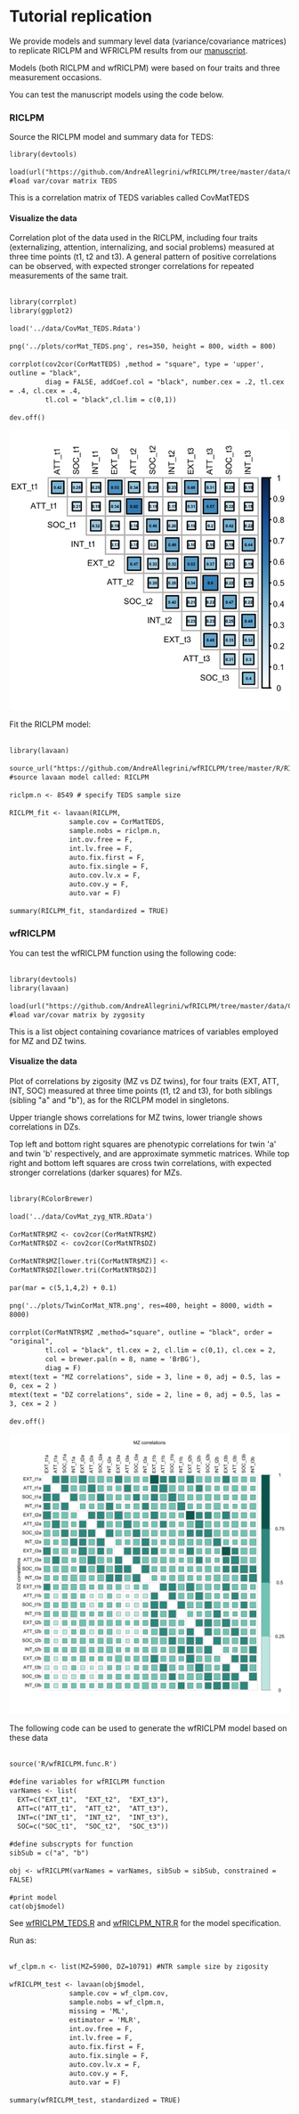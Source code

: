 # Tutorial replication

We provide models and summary level data (variance/covariance matrices) to replicate RICLPM and WFRICLPM results from our [manuscript]().

Models (both RICLPM and wfRICLPM) were based on four traits and three measurement occasions.

You can test the manuscript models using the code below.

### RICLPM

Source the RICLPM model and summary data for TEDS: 

```{r}
library(devtools)

load(url("https://github.com/AndreAllegrini/wfRICLPM/tree/master/data/CovMat_TEDS.RData")) #load var/covar matrix TEDS 

```

This is a correlation matrix of TEDS variables called CovMatTEDS

#### Visualize the data

Correlation plot of the data used in the RICLPM, including four traits (externalizing, attention, internalizing, and social problems) measured at three time points (t1, t2 and t3). A general pattern of positive correlations can be observed, with expected stronger correlations for repeated measurements of the same trait. 


```{r, eval = F echo = F}

library(corrplot)
library(ggplot2)

load('../data/CovMat_TEDS.Rdata')

png('../plots/corMat_TEDS.png', res=350, height = 800, width = 800)

corrplot(cov2cor(CorMatTEDS) ,method = "square", type = 'upper', outline = "black", 
         diag = FALSE, addCoef.col = "black", number.cex = .2, tl.cex = .4, cl.cex = .4,
         tl.col = "black",cl.lim = c(0,1))

dev.off()

```

![](../plots/corMat_TEDS.png?raw=true)

Fit the RICLPM model:

```{r}

library(lavaan)

source_url("https://github.com/AndreAllegrini/wfRICLPM/tree/master/R/RICLPM_TEDS_NTR.R") #source lavaan model called: RICLPM

riclpm.n <- 8549 # specify TEDS sample size 

RICLPM_fit <- lavaan(RICLPM, 
               sample.cov = CorMatTEDS, 
               sample.nobs = riclpm.n,
               int.ov.free = F,
               int.lv.free = F,
               auto.fix.first = F,
               auto.fix.single = F,
               auto.cov.lv.x = F,
               auto.cov.y = F,
               auto.var = F)

summary(RICLPM_fit, standardized = TRUE)

```


### wfRICLPM

You can test the wfRICLPM function using the following code:

```{r}

library(devtools)
library(lavaan)

load(url("https://github.com/AndreAllegrini/wfRICLPM/tree/master/data/CorMat_zyg_NTR.RData")) #load var/covar matrix by zygosity

```

This is a list object containing covariance matrices of variables employed for MZ and DZ twins. 

#### Visualize the data

Plot of correlations by zigosity (MZ vs DZ twins), for four traits (EXT, ATT, INT, SOC) measured at three time points (t1, t2 and t3), for both siblings (sibling "a" and "b"), as for the RICLPM model in singletons.

Upper triangle shows correlations for MZ twins, lower triangle shows correlations in DZs. 

Top left and bottom right squares are phenotypic correlations for twin 'a' and twin 'b' respectively, and are approximate symmetic matrices. While top right and bottom left squares are cross twin correlations, with expected stronger correlations (darker squares) for MZs. 

```{r eval=F echo = F, fig.height=12, fig.width=12}

library(RColorBrewer)

load('../data/CovMat_zyg_NTR.RData')
      
CorMatNTR$MZ <- cov2cor(CorMatNTR$MZ)
CorMatNTR$DZ <- cov2cor(CorMatNTR$DZ)

CorMatNTR$MZ[lower.tri(CorMatNTR$MZ)] <- CorMatNTR$DZ[lower.tri(CorMatNTR$DZ)] 

par(mar = c(5,1,4,2) + 0.1) 

png('../plots/TwinCorMat_NTR.png', res=400, height = 8000, width = 8000)

corrplot(CorMatNTR$MZ ,method="square", outline = "black", order = "original",
         tl.col = "black", tl.cex = 2, cl.lim = c(0,1), cl.cex = 2,
         col = brewer.pal(n = 8, name = 'BrBG'), 
         diag = F)
mtext(text = "MZ correlations", side = 3, line = 0, adj = 0.5, las = 0, cex = 2 )
mtext(text = "DZ correlations", side = 2, line = 0, adj = 0.5, las = 3, cex = 2 )

dev.off()

```

![](../plots/TwinCorMat_NTR.png?raw=true)

The following code can be used to generate the wfRICLPM model based on these data

```{r eval=F}

source('R/wfRICLPM.func.R')

#define variables for wfRICLPM function
varNames <- list(
  EXT=c("EXT_t1",  "EXT_t2",  "EXT_t3"),
  ATT=c("ATT_t1",  "ATT_t2",  "ATT_t3"),
  INT=c("INT_t1",  "INT_t2",  "INT_t3"),
  SOC=c("SOC_t1",  "SOC_t2",  "SOC_t3"))

#define subscrypts for function
sibSub = c("a", "b")

obj <- wfRICLPM(varNames = varNames, sibSub = sibSub, constrained = FALSE)

#print model 
cat(obj$model)

```

See [wfRICLPM_TEDS.R](../R/wfRICLPM_TEDS.R) and [wfRICLPM_NTR.R](../R/wfRICLPM_NTR.R) for the model specification.

Run as: 

```{r}

wf_clpm.n <- list(MZ=5900, DZ=10791) #NTR sample size by zigosity

wfRICLPM_test <- lavaan(obj$model, 
               sample.cov = wf_clpm.cov, 
               sample.nobs = wf_clpm.n,
               missing = 'ML',
               estimator = 'MLR',
               int.ov.free = F,
               int.lv.free = F,
               auto.fix.first = F,
               auto.fix.single = F,
               auto.cov.lv.x = F,
               auto.cov.y = F,
               auto.var = F)

summary(wfRICLPM_test, standardized = TRUE)

```
